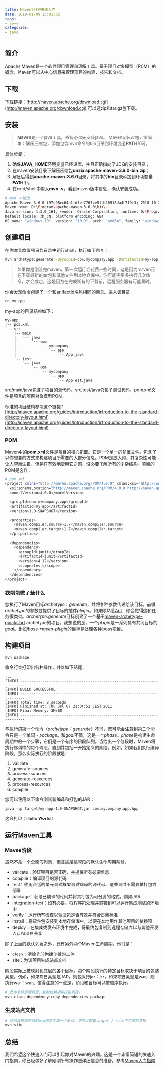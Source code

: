 ```yaml
---
title: Maven5分钟快速入门
date: 2019-01-09 15:01:32
tags:
- java
categories:
- java
---
```


## 简介
Apache Maven是一个软件项目管理和理解工具。基于项目对象模型（POM）的概念，Maven可以从中心信息来管理项目的构建、报告和文档。

## 下载
下载链接：[http://maven.apache.org/download.cgi](http://maven.apache.org/download.cgi)
可以选zip和tar.gz包下载。

<!-- more -->

## 安装

>**Maven**是一个java工具，系统必须先安装java。
Maven安装过程非常简单：解压压缩包，添加包含mvn命令的bin目录到环境变量**PATH**即可。

具体步骤：

1. 确保**JAVA_HOME**环境变量已经设置，并且正确指向了JDK的安装目录；
2. 在maven安装目录下解压压缩包**unzip apache-maven-3.6.0-bin.zip**；
3. 解压后得到**apache-maven-3.6.0**目录，将其中的**bin**目录添加到环境变量**PATH**中。
4. 在cmd/shell中输入**mvn -v**，看到maven版本信息，确认安装成功。

``` bash
# mvn -v输出
Apache Maven 3.6.0 (97c98ec64a1fdfee7767ce5ffb20918da4f719f3; 2018-10-25T02:41:47+08:00)
Maven home: D:\Program\apache-maven-3.6.0\bin\..
Java version: 1.8.0_161, vendor: Oracle Corporation, runtime: D:\Program Files\Java\jdk1.8.0_161\jre
Default locale: zh_CN, platform encoding: GBK
OS name: "windows 10", version: "10.0", arch: "amd64", family: "windows"
```

## 创建项目
在你准备放置项目的目录中运行shell，执行如下命令：

``` bash
mvn archetype:generate -DgroupId=com.mycompany.app -DartifactId=my-app -DarchetypeArtifactId=maven-archetype-quickstart -DarchetypeVersion=1.4 -DinteractiveMode=false -X
```

> 如果你是刚装完maven，第一次运行会花费一些时间，这是因为maven正在下载最新的jar包和其他文件到本地仓库中。你可能需要多执行几次命令，才会成功。这是因为在完成所有的下载前，远程服务器有可能超时。

你会发现命令创建了一个和artifactId名称相同的目录。进入该目录

``` bash
cd my-app
```

my-app的目录结构如下：
```
my-app
|-- pom.xml
`-- src
    |-- main
    |   `-- java
    |       `-- com
    |           `-- mycompany
    |               `-- app
    |                   `-- App.java
    `-- test
        `-- java
            `-- com
                `-- mycompany
                    `-- app
                        `-- AppTest.java
```

src/main/java包含了项目的源代码，src/test/java包含了测试代码，pom.xml文件是项目的项目对象模型POM。

标准的项目结构参考这个链接：[http://maven.apache.org/guides/introduction/introduction-to-the-standard-directory-layout.html](http://maven.apache.org/guides/introduction/introduction-to-the-standard-directory-layout.html)

### POM

Maven中的**pom.xml**文件是项目的核心配置。它是一个单一的配置文件，包含了以你想要的方式来构建项目所需要的大部分信息。POM是庞大的，其复杂性可能让人望而生畏，但是在有效地使用它之前，没必要了解所有的复杂结构。项目的POM是这样：

``` bash
# pom.xml
<project xmlns="http://maven.apache.org/POM/4.0.0" xmlns:xsi="http://www.w3.org/2001/XMLSchema-instance"
  xsi:schemaLocation="http://maven.apache.org/POM/4.0.0 http://maven.apache.org/xsd/maven-4.0.0.xsd">
  <modelVersion>4.0.0</modelVersion>
 
  <groupId>com.mycompany.app</groupId>
  <artifactId>my-app</artifactId>
  <version>1.0-SNAPSHOT</version>
 
  <properties>
    <maven.compiler.source>1.7</maven.compiler.source>
    <maven.compiler.target>1.7</maven.compiler.target>
  </properties>
 
  <dependencies>
    <dependency>
      <groupId>junit</groupId>
      <artifactId>junit</artifactId>
      <version>4.12</version>
      <scope>test</scope>
    </dependency>
  </dependencies>
</project>
```

### 我刚刚做了些什么
您执行了Maven目标*archetype*：*generate*，并将各种参数传递给该目标。前缀*archetype*的参数是提供了目标的插件*plugin*。如果你熟悉[Ant](http://ant.apache.org/)，你会觉得这和任务很类似。*archetype:generate*目标创建了一个基于[maven-archetype-quickstart](http://maven.apache.org/archetypes/maven-archetype-quickstart/) archetype的项目。我想说的是，一个*plugin*是一系列具有共同目标的*goal*。比如*jboss-maven-plugin*的目标是处理各种jboss项目。

## 构建项目

``` bash
mvn package
```

命令行会打印出各种操作，并以如下结尾：
```
...
[INFO] ------------------------------------------------------------------------
[INFO] BUILD SUCCESSFUL
[INFO] ------------------------------------------------------------------------
[INFO] Total time: 2 seconds
[INFO] Finished at: Thu Jul 07 21:34:52 CEST 2011
[INFO] Final Memory: 3M/6M
[INFO] ------------------------------------------------------------------------
```

与执行的第一个命令（*archetype：generate*）不同，您可能会注意到第二个命令只是一个单词 - *package*。和*goal*不同，这是一个*phase*。*phase*是构建生命周期中的一个步骤，它们是一个有序的阶段队列。当给出一个阶段时，Maven将执行序列中的每个阶段，直到并包括一开始定义的阶段。例如，如果我们执行编译阶段，那么实际执行的阶段就是：
1. validate
2. generate-sources
3. process-sources
4. generate-resources
5. process-resources
6. compile

您可以使用以下命令测试新编译和打包的JAR：
```
java -cp target/my-app-1.0-SNAPSHOT.jar com.mycompany.app.App
```

这会打印：**Hello World！**

## 运行Maven工具
### Maven阶段

虽然不是一个全面的列表，但这些是最常见的默认生命周期阶段。
- validate：验证项目是否正确，并提供所有必要信息
- compile：编译项目的源代码
- test：使用合适的单元测试框架测试编译的源代码。这些测试不需要被打包或部署
- package：获取已编译的代码并将其打包为可分发的格式，例如JAR
- integration-test：如有必要，将程序包处理并部署到可以运行集成测试的环境中
- verify：运行所有检查以验证包是否有效并符合质量标准
- install：将软件包安装到本地存储库中，以便在本地用作其他项目的依赖项
- deploy：在集成或发布环境中完成，将最终包复制到远程存储库以与其他开发人员和项目共享

除了上面的默认列表之外，还有另外两个Maven生命周期。他们是：
- clean：清除先前构建创建的工件
- site：为该项目生成站点文档

阶段实际上被映射到底层的各个目标。每个阶段执行的特定目标取决于项目的包装类型。例如，如果项目类型是JAR，则包执行jar：jar，如果项目类型是war，则执行war：war。值得注意的一点是，阶段和目标可以按顺序执行。

``` bash
# 此命令将清理项目，复制依赖项并打包项目。
mvn clean dependency:copy-dependencies package
```

### 生成站点文档

``` bash
# 此阶段根据项目的pom信息生成一个站点。您可以查看target / site下生成的文档
mvn site
```

## 总结
我们希望这个快速入门可以引起你对Maven的兴趣。这是一个非常简短的快速入门指南，你已经做好了解刚刚所有操作更详细信息的准备。参考[Maven入门指南](http://maven.apache.org/guides/getting-started/index.html)














